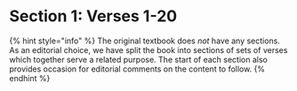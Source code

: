# Section 1: Verses 1-20

{% hint style="info" %}
The original textbook does _not_  have any sections. As an editorial choice, we have split the book into sections of sets of verses which together serve a related purpose. The start of each section also provides occasion for editorial comments on the content to follow. 
{% endhint %}



